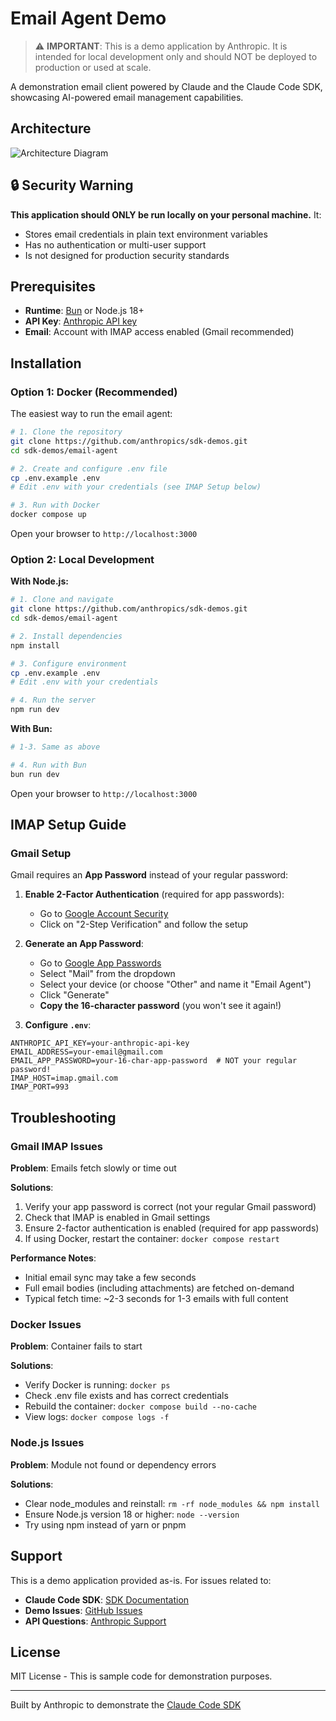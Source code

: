 # Email Agent Demo

> ⚠️ **IMPORTANT**: This is a demo application by Anthropic. It is intended for local development only and should NOT be deployed to production or used at scale.

A demonstration email client powered by Claude and the Claude Code SDK, showcasing AI-powered email management capabilities.

## Architecture

![Architecture Diagram](./architecture.png)

## 🔒 Security Warning

**This application should ONLY be run locally on your personal machine.** It:
- Stores email credentials in plain text environment variables
- Has no authentication or multi-user support
- Is not designed for production security standards

## Prerequisites

- **Runtime**: [Bun](https://bun.sh) or Node.js 18+
- **API Key**: [Anthropic API key](https://console.anthropic.com)
- **Email**: Account with IMAP access enabled (Gmail recommended)

## Installation

### Option 1: Docker (Recommended)

The easiest way to run the email agent:

```bash
# 1. Clone the repository
git clone https://github.com/anthropics/sdk-demos.git
cd sdk-demos/email-agent

# 2. Create and configure .env file
cp .env.example .env
# Edit .env with your credentials (see IMAP Setup below)

# 3. Run with Docker
docker compose up
```

Open your browser to `http://localhost:3000`

### Option 2: Local Development

**With Node.js:**
```bash
# 1. Clone and navigate
git clone https://github.com/anthropics/sdk-demos.git
cd sdk-demos/email-agent

# 2. Install dependencies
npm install

# 3. Configure environment
cp .env.example .env
# Edit .env with your credentials

# 4. Run the server
npm run dev
```

**With Bun:**
```bash
# 1-3. Same as above

# 4. Run with Bun
bun run dev
```

Open your browser to `http://localhost:3000`

## IMAP Setup Guide

### Gmail Setup

Gmail requires an **App Password** instead of your regular password:

1. **Enable 2-Factor Authentication** (required for app passwords):
   - Go to [Google Account Security](https://myaccount.google.com/security)
   - Click on "2-Step Verification" and follow the setup

2. **Generate an App Password**:
   - Go to [Google App Passwords](https://myaccount.google.com/apppasswords)
   - Select "Mail" from the dropdown
   - Select your device (or choose "Other" and name it "Email Agent")
   - Click "Generate"
   - **Copy the 16-character password** (you won't see it again!)

3. **Configure `.env`**:
```env
ANTHROPIC_API_KEY=your-anthropic-api-key
EMAIL_ADDRESS=your-email@gmail.com
EMAIL_APP_PASSWORD=your-16-char-app-password  # NOT your regular password!
IMAP_HOST=imap.gmail.com
IMAP_PORT=993
```

## Troubleshooting

### Gmail IMAP Issues

**Problem**: Emails fetch slowly or time out

**Solutions**:
1. Verify your app password is correct (not your regular Gmail password)
2. Check that IMAP is enabled in Gmail settings
3. Ensure 2-factor authentication is enabled (required for app passwords)
4. If using Docker, restart the container: `docker compose restart`

**Performance Notes**:
- Initial email sync may take a few seconds
- Full email bodies (including attachments) are fetched on-demand
- Typical fetch time: ~2-3 seconds for 1-3 emails with full content

### Docker Issues

**Problem**: Container fails to start

**Solutions**:
- Verify Docker is running: `docker ps`
- Check .env file exists and has correct credentials
- Rebuild the container: `docker compose build --no-cache`
- View logs: `docker compose logs -f`

### Node.js Issues

**Problem**: Module not found or dependency errors

**Solutions**:
- Clear node_modules and reinstall: `rm -rf node_modules && npm install`
- Ensure Node.js version 18 or higher: `node --version`
- Try using npm instead of yarn or pnpm

## Support

This is a demo application provided as-is. For issues related to:
- **Claude Code SDK**: [SDK Documentation](https://docs.anthropic.com/claude-code)
- **Demo Issues**: [GitHub Issues](https://github.com/anthropics/sdk-demos/issues)
- **API Questions**: [Anthropic Support](https://support.anthropic.com)

## License

MIT License - This is sample code for demonstration purposes.

---

Built by Anthropic to demonstrate the [Claude Code SDK](https://github.com/anthropics/claude-code-sdk)